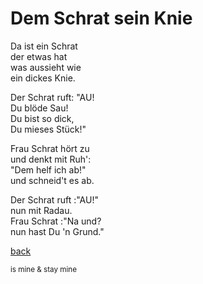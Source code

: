# Dem Schrat sein Knie

Da ist ein Schrat  
der etwas hat  
was aussieht wie  
ein dickes Knie.  

Der Schrat ruft: "AU!  
Du blöde Sau!  
Du bist so dick,  
Du mieses Stück!"  

Frau Schrat hört zu   
und denkt mit Ruh':   
"Dem helf ich ab!"   
und schneid't es ab.   

Der Schrat ruft :"AU!"   
nun mit Radau.   
Frau Schrat :"Na und?   
nun hast Du 'n Grund."   


[back](../)


<small> is mine & stay mine</small>
